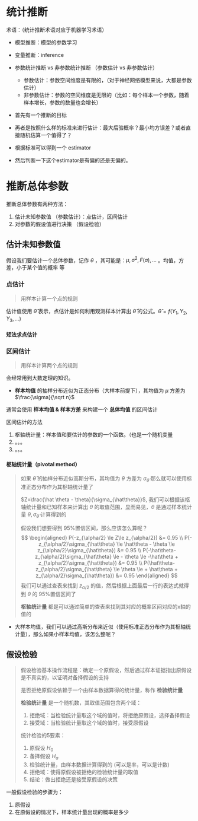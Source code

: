 # 统计推断

术语：（统计推断术语对应于机器学习术语）

* 模型推断：模型的参数学习
* 变量推断：inference
* 参数统计推断 vs 非参数统计推断 （参数估计 vs 非参数估计）
  * 参数估计：参数空间维度是有限的，（对于神经网络模型来说，大都是参数估计）
  * 非参数估计：参数的空间维度是无限的（比如：每个样本一个参数，随着样本增长，参数的数量也会增长）



* 首先有一个推断的目标
* 再者是按照什么样的标准来进行估计：最大后验概率？最小均方误差？或者直接随机估算一个值得了？
* 根据标准可以得到一个 estimator
* 然后判断一下这个estimator是有偏的还是无偏的。



# 推断总体参数

推断总体参数有两种方法：

1. 估计未知参数值 （参数估计）：点估计，区间估计
2. 对参数的假设值进行决策 （假设检验）

## 估计未知参数值

假设我们要估计一个总体参数，记作 $\theta$ ，其可能是：$\mu, \sigma^2, F(a), ...$ 。均值，方差，小于某个值的概率 等

### 点估计

> 用样本计算一个点的规则

估计值使用 $\hat \theta$ 表示，点估计是如何利用观测样本计算出 $\hat \theta$ 的公式。$\hat\theta=f(Y_1, Y_2, Y_3, ...)$ 

#### 矩法求点估计





### 区间估计

> 用样本计算两个点的规则

会经常用到大数定理的知识。

* **样本均值** 的抽样分布近似为正态分布（大样本前提下），其均值为 $\mu$ 方差为 $\frac{\sigma}{\sqrt n}$

通常会使用 **样本均值 & 样本方差** 来构建一个 **总体均值** 的区间估计



区间估计的方法

1. 枢轴统计量：样本值和要估计的参数的一个函数。（也是一个随机变量
2. 。。。
3. 。。。



#### 枢轴统计量（pivotal method）

> 如果 $\hat\theta$ 的抽样分布近似高斯分布，其均值为 $\theta$ 方差为 $\sigma_{\hat \theta}$ 那么就可以使用标准正态分布作为其枢轴统计量了
>
> $Z=\frac{\hat \theta - \theta}{\sigma_{\hat\theta}}$, 我们可以根据该枢轴统计量和已知样本来计算出 $\theta$ 的取值范围，显而易见，$\theta$ 是通过样本统计量 $\theta, \sigma_{\hat\theta}$ 计算得到的
>
> 假设我们想要得到 95%置信区间，那么应该怎么算呢？
> $$
> \begin{aligned}
> P(-z_{\alpha/2} \le Z\le z_{\alpha/2}) &= 0.95 \\
> P(-z_{\alpha/2}\sigma_{\hat\theta} \le \hat\theta - \theta \le z_{\alpha/2}\sigma_{\hat\theta}) &= 0.95 \\
> P(-\hat\theta-z_{\alpha/2}\sigma_{\hat\theta} \le  - \theta \le -\hat\theta + z_{\alpha/2}\sigma_{\hat\theta}) &= 0.95 \\
> P(\hat\theta-z_{\alpha/2}\sigma_{\hat\theta} \le  \theta \le + \hat\theta + z_{\alpha/2}\sigma_{\hat\theta}) &= 0.95
> \end{aligned}
> $$
> 我们可以通过查表来找到 $z_{\alpha/2}$ 的值，然后根据上面最后一行的表达式就得到 $\theta$ 的 95%置信区间了
>
> **枢轴统计量** 都是可以通过简单的查表来找到其对应的概率区间对应的x轴的值的

* 大样本均值，我们可以通过高斯分布来近似（使用标准正态分布作为其枢轴统计量），那么如果小样本均值，该怎么整呢？

> 





## 假设检验

> 假设检验基本操作流程是：确定一个原假设，然后通过样本证据指出原假设是不真实的，以证明对备择假设的支持
>
> 是否拒绝原假设依赖于一个由样本数据算得的统计量，称作 **检验统计量**
>
> **检验统计量** 是一个随机数，其取值范围包含两个域：
>
> 1. 拒绝域：当检验统计量取这个域的值时，将拒绝原假设，选择备择假设
> 2. 接受域：当检验统计量取这个域的值时，接受原假设
>
> 统计检验的5要素：
>
> 1. 原假设 $H_0$
> 2. 备择假设 $H_a$
> 3. 检验统计量，由样本数据计算得到的 (可以是率，可以是计数)
> 4. 拒绝域：使得原假设被拒绝的检验统计量的取值
> 5. 结论：做出拒绝还是接受原假设的决策



一般假设检验的步骤为：

1. 原假设
2. 在原假设的情况下，样本统计量出现的概率是多少



